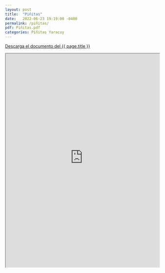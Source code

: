 ```yaml
---
layout: post
title:  "Piñitas"
date:   2022-06-23 19:19:00 -0400
permalink: /piñitas/
pdf: Piñitas.pdf
categories: Piñitas Yaracuy
---
```


<a href="https://mapadepanesvenezolanos.github.io/assets/pdf/{{ page.pdf }}">Descarga el documento del {{ page.title }}</a>

<iframe src="https://mapadepanesvenezolanos.github.io/assets/pdf/{{ page.pdf }}" width="100%" height="700px">
